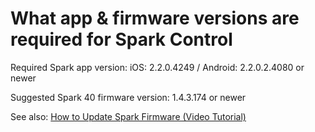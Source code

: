 # What app & firmware versions are required for Spark Control
Required Spark app version: iOS: 2.2.0.4249 / Android: 2.2.0.2.4080 or newer

Suggested Spark 40 firmware version: 1.4.3.174 or newer

See also: [How to Update Spark Firmware (Video Tutorial)](https://help.positivegrid.com/hc/en-us/articles/360038685111-How-to-Update-Spark-Firmware-Video-Tutorial-)